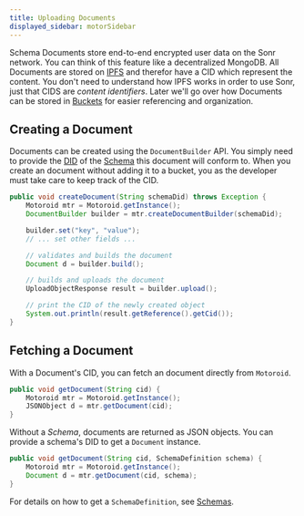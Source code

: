 ```yaml
---
title: Uploading Documents
displayed_sidebar: motorSidebar
---
```


Schema Documents store end-to-end encrypted user data on the Sonr network. You can think of this feature like a decentralized MongoDB. All Documents are stored on [IPFS](https://ipfs.io) and therefor have a CID which represent the content. You don't need to understand how IPFS works in order to use Sonr, just that CIDS are *content identifiers*. Later we'll go over how Documents can be stored in [Buckets](./buckets.md) for easier referencing and organization.

## Creating a Document

Documents can be created using the `DocumentBuilder` API. You simply need to provide the [DID](#) of the [Schema](#) this document will conform to. When you create an document without adding it to a bucket, you as the developer must take care to keep track of the CID.

```java
public void createDocument(String schemaDid) throws Exception {
    Motoroid mtr = Motoroid.getInstance();
    DocumentBuilder builder = mtr.createDocumentBuilder(schemaDid);

    builder.set("key", "value");
    // ... set other fields ...

    // validates and builds the document
    Document d = builder.build();

    // builds and uploads the document
    UploadObjectResponse result = builder.upload();

    // print the CID of the newly created object
    System.out.println(result.getReference().getCid());
}
```

## Fetching a Document

With a Document's CID, you can fetch an document directly from `Motoroid`.

```java
public void getDocument(String cid) {
    Motoroid mtr = Motoroid.getInstance();
    JSONObject d = mtr.getDocument(cid);
}
```

Without a *Schema*, documents are returned as JSON objects. You can provide a schema's DID to get a `Document` instance.

```java
public void getDocument(String cid, SchemaDefinition schema) {
    Motoroid mtr = Motoroid.getInstance();
    Document d = mtr.getDocument(cid, schema);
}
```

For details on how to get a `SchemaDefinition`, see [Schemas](./schemas.md).
